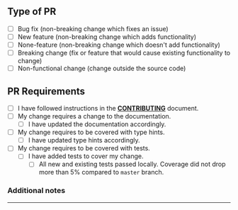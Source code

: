 ## Type of PR
<!--- What types of changes does your code introduce? Put an `x` in all the
boxes that apply: -->
- [ ] Bug fix (non-breaking change which fixes an issue)
- [ ] New feature (non-breaking change which adds functionality)
- [ ] None-feature (non-breaking change which doesn't add functionality)
- [ ] Breaking change (fix or feature that would cause existing functionality to change)
- [ ] Non-functional change (change outside the source code)
## PR Requirements
- [ ] I have followed instructions in the [**CONTRIBUTING**](https://github.com/nikolamilojica/illuminate/blob/master/CONTRIBUTING.md) document.
- [ ] My change requires a change to the documentation.
  - [ ] I have updated the documentation accordingly.
- [ ] My change requires to be covered with type hints.
  - [ ] I have updated type hints accordingly.
- [ ] My change requires to be covered with tests.
  - [ ] I have added tests to cover my change.
    - [ ] All new and existing tests passed locally. Coverage did not drop more than 5% compared to `master` branch.
### Additional notes
___
<!--- Add any additional notes here: -->
